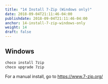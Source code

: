 ```yaml
---
title: "14 Install 7-Zip (Windows only)"
date: 2018-09-04T21:11:46-04:00
publishdate: 2018-09-04T21:11:46-04:00
anchor: 14-install-7-zip-windows-only
weight: 14
draft: false
---
```


## Windows

``` powershell
choco install 7zip
choco upgrade 7zip
```

For a manual install, go to https://www.7-zip.org/

